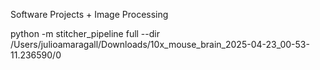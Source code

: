 Software Projects + Image Processing

python -m stitcher_pipeline full --dir /Users/julioamaragall/Downloads/10x_mouse_brain_2025-04-23_00-53-11.236590/0
